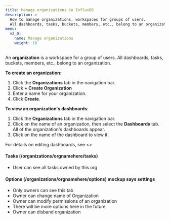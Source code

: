 ```yaml
---
title: Manage organizations in InfluxDB
description: >
  How to manage organizations, workspaces for groups of users.
  All dashboards, tasks, buckets, members, etc., belong to an organization.
menu:
  v2_0:
    name: Manage organizations
    weight: 10
---
```


An **organization** is a workspace for a group of users.
All dashboards, tasks, buckets, members, etc., belong to an organization.

**To create an organization**:

1. Click the **Organizations** tab in the navigation bar.
2. Click **+ Create Organization**
2. Enter a name for your organization.
3. Click **Create**.


**To view an organization's dashboards**:

1. Click the **Organizations** tab in the navigation bar.
2. Click on the name of an organization, then select the **Dashboards** tab. All of the organization's dashboards appear.
3. Click on the name of the dashboard to view it.

For details on editing dashboards, see <<link to dashboards section>>


#### Tasks (/organizations/orgnamehere/tasks)
  * User can see all tasks owned by this org

#### Options (/organizations/orgnamehere/options) mockup says settings
  * Only owners can see this tab
  * Owner can change name of Organization
  * Owner can modify permissions of an organization
  * There will be more options here in the future
  * Owner can disband organization
